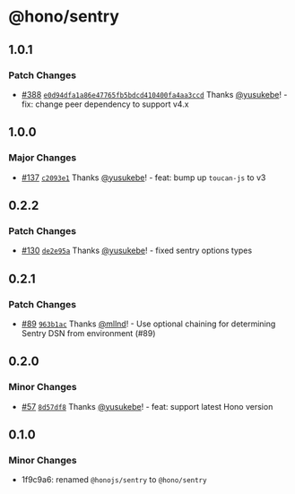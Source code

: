 # @hono/sentry

## 1.0.1

### Patch Changes

- [#388](https://github.com/honojs/middleware/pull/388) [`e0d94dfa1a86e47765fb5bdcd410400fa4aa3ccd`](https://github.com/honojs/middleware/commit/e0d94dfa1a86e47765fb5bdcd410400fa4aa3ccd) Thanks [@yusukebe](https://github.com/yusukebe)! - fix: change peer dependency to support v4.x

## 1.0.0

### Major Changes

- [#137](https://github.com/honojs/middleware/pull/137) [`c2093e1`](https://github.com/honojs/middleware/commit/c2093e17e0b3fa7d257692a8d33aaa1fedaf6897) Thanks [@yusukebe](https://github.com/yusukebe)! - feat: bump up `toucan-js` to v3

## 0.2.2

### Patch Changes

- [#130](https://github.com/honojs/middleware/pull/130) [`de2e95a`](https://github.com/honojs/middleware/commit/de2e95a59e4c02b9e985f9e3f81792b7890c922d) Thanks [@yusukebe](https://github.com/yusukebe)! - fixed sentry options types

## 0.2.1

### Patch Changes

- [#89](https://github.com/honojs/middleware/pull/89) [`963b1ac`](https://github.com/honojs/middleware/commit/963b1ac0de4083b8d0fc7c8d2f9f0202e9d15bfd) Thanks [@mllnd](https://github.com/mllnd)! - Use optional chaining for determining Sentry DSN from environment (#89)

## 0.2.0

### Minor Changes

- [#57](https://github.com/honojs/middleware/pull/57) [`8d57df8`](https://github.com/honojs/middleware/commit/8d57df889d472fe9c40f468ce2103fe9880ff91b) Thanks [@yusukebe](https://github.com/yusukebe)! - feat: support latest Hono version

## 0.1.0

### Minor Changes

- 1f9c9a6: renamed `@honojs/sentry` to `@hono/sentry`
